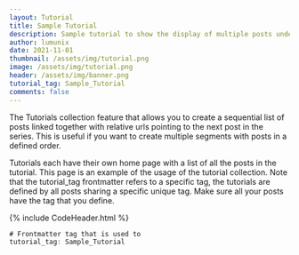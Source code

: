 ```yaml
---
layout: Tutorial
title: Sample Tutorial
description: Sample tutorial to show the display of multiple posts under a tutorial collection.
author: lumunix
date: 2021-11-01
thumbnail: /assets/img/tutorial.png
image: /assets/img/tutorial.png
header: /assets/img/banner.png
tutorial_tag: Sample_Tutorial
comments: false
---
```

The Tutorials collection feature that allows you to create a sequential list of posts linked together with relative urls pointing to the next post in the series. This is useful if you want to create multiple segments with posts in a defined order.


Tutorials each have their own home page with a list of all the posts in the tutorial. This page is an example of the usage of the tutorial collection. Note that the tutorial_tag frontmatter refers to a specific tag, the tutorials are defined by all posts sharing a specific unique tag. Make sure all your posts have the tag that you define.

{% include CodeHeader.html %}
```javascript
# Frontmatter tag that is used to
tutorial_tag: Sample_Tutorial
```
